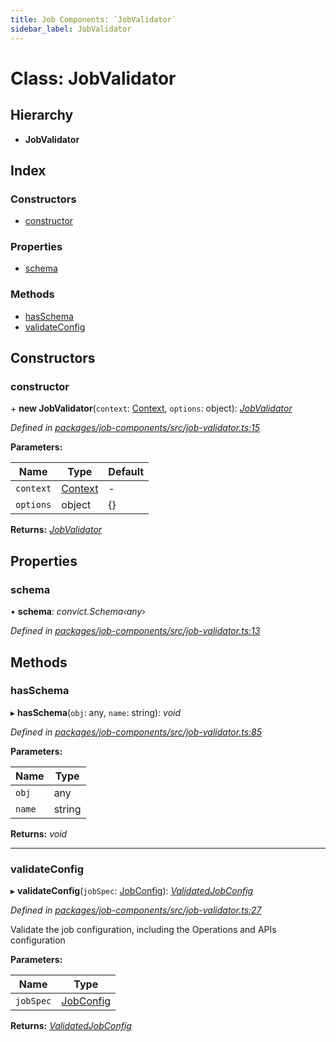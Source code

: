 ```yaml
---
title: Job Components: `JobValidator`
sidebar_label: JobValidator
---
```


# Class: JobValidator

## Hierarchy

* **JobValidator**

## Index

### Constructors

* [constructor](jobvalidator.md#constructor)

### Properties

* [schema](jobvalidator.md#schema)

### Methods

* [hasSchema](jobvalidator.md#hasschema)
* [validateConfig](jobvalidator.md#validateconfig)

## Constructors

###  constructor

\+ **new JobValidator**(`context`: [Context](../interfaces/context.md), `options`: object): *[JobValidator](jobvalidator.md)*

*Defined in [packages/job-components/src/job-validator.ts:15](https://github.com/terascope/teraslice/blob/b843209f9/packages/job-components/src/job-validator.ts#L15)*

**Parameters:**

Name | Type | Default |
------ | ------ | ------ |
`context` | [Context](../interfaces/context.md) | - |
`options` | object |  {} |

**Returns:** *[JobValidator](jobvalidator.md)*

## Properties

###  schema

• **schema**: *convict.Schema‹any›*

*Defined in [packages/job-components/src/job-validator.ts:13](https://github.com/terascope/teraslice/blob/b843209f9/packages/job-components/src/job-validator.ts#L13)*

## Methods

###  hasSchema

▸ **hasSchema**(`obj`: any, `name`: string): *void*

*Defined in [packages/job-components/src/job-validator.ts:85](https://github.com/terascope/teraslice/blob/b843209f9/packages/job-components/src/job-validator.ts#L85)*

**Parameters:**

Name | Type |
------ | ------ |
`obj` | any |
`name` | string |

**Returns:** *void*

___

###  validateConfig

▸ **validateConfig**(`jobSpec`: [JobConfig](../overview.md#jobconfig)): *[ValidatedJobConfig](../interfaces/validatedjobconfig.md)*

*Defined in [packages/job-components/src/job-validator.ts:27](https://github.com/terascope/teraslice/blob/b843209f9/packages/job-components/src/job-validator.ts#L27)*

Validate the job configuration, including the Operations and APIs configuration

**Parameters:**

Name | Type |
------ | ------ |
`jobSpec` | [JobConfig](../overview.md#jobconfig) |

**Returns:** *[ValidatedJobConfig](../interfaces/validatedjobconfig.md)*
